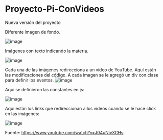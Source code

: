# Proyecto-Pi-ConVideos
Nueva versión del proyecto

Diferente imagen de fondo.

![image](https://user-images.githubusercontent.com/97979648/167462546-51072fd2-2307-4803-9a88-a9c6b306a95b.png)


Imágenes con texto indicando la materia.

![image](https://user-images.githubusercontent.com/97979648/167462656-0af18165-d459-4010-ac8c-9a0aed674c2b.png)

Cada una de las imágenes redirecciona a un video de YouTube.
Aquí están las modificaciones del código. A cada imagen se le agregó un div con clase para definir los eventos.
![image](https://user-images.githubusercontent.com/97979648/167463010-12f24d6f-f74c-4cc9-be43-3e7fb6d39211.png)

Aquí se definieron las constantes en js:

![image](https://user-images.githubusercontent.com/97979648/167463229-579f338d-ffa1-41a0-a11c-d53a28109a57.png)

Aquí están los links que redireccionan a los videos cuando se le hace click en las imágenes:

![image](https://user-images.githubusercontent.com/97979648/167463390-f861273c-6ab0-4904-9230-661e27182911.png)




Fuente: https://www.youtube.com/watch?v=J04uNivXGHs

